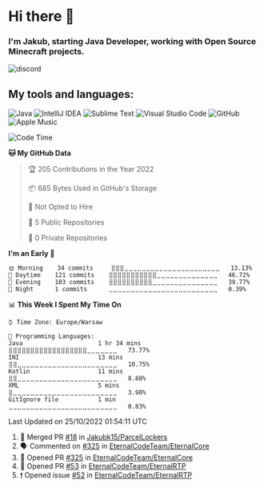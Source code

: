 
# Hi there 👋

### I'm Jakub, starting Java Developer, working with Open Source Minecraft projects.


![discord](https://discord.c99.nl/widget/theme-2/533345209434767372.png)
## My tools and languages:
<img alt="Java" src="https://img.shields.io/badge/java-%23ED8B00.svg?style=for-the-badge&logo=java&logoColor=white"/> <img alt="IntelliJ IDEA" src="https://img.shields.io/badge/IntelliJIDEA-000000.svg?style=for-the-badge&logo=intellij-idea&logoColor=white"/> <img alt="Sublime Text" src="https://img.shields.io/badge/sublime_text-%23575757.svg?style=for-the-badge&logo=sublime-text&logoColor=important"/> <img alt="Visual Studio Code" src="https://img.shields.io/badge/VisualStudioCode-0078d7.svg?style=for-the-badge&logo=visual-studio-code&logoColor=white"/> <img alt="GitHub" src="https://img.shields.io/badge/github-%23121011.svg?style=for-the-badge&logo=github&logoColor=white"/> <img alt="Apple Music" src="https://img.shields.io/badge/Apple_Music-9933CC?style=for-the-badge&logo=apple-music&logoColor=white" />

<!--START_SECTION:waka-->
![Code Time](http://img.shields.io/badge/Code%20Time-29%20hrs%2026%20mins-blue)

**🐱 My GitHub Data** 

> 🏆 205 Contributions in the Year 2022
 > 
> 📦 685 Bytes Used in GitHub's Storage 
 > 
> 🚫 Not Opted to Hire
 > 
> 📜 5 Public Repositories 
 > 
> 🔑 0 Private Repositories  
 > 
**I'm an Early 🐤** 

```text
🌞 Morning    34 commits     ⣿⣿⣿⣀⣀⣀⣀⣀⣀⣀⣀⣀⣀⣀⣀⣀⣀⣀⣀⣀⣀⣀⣀⣀⣀   13.13% 
🌆 Daytime    121 commits    ⣿⣿⣿⣿⣿⣿⣿⣿⣿⣿⣿⣀⣀⣀⣀⣀⣀⣀⣀⣀⣀⣀⣀⣀⣀   46.72% 
🌃 Evening    103 commits    ⣿⣿⣿⣿⣿⣿⣿⣿⣿⣿⣀⣀⣀⣀⣀⣀⣀⣀⣀⣀⣀⣀⣀⣀⣀   39.77% 
🌙 Night      1 commits      ⣀⣀⣀⣀⣀⣀⣀⣀⣀⣀⣀⣀⣀⣀⣀⣀⣀⣀⣀⣀⣀⣀⣀⣀⣀   0.39%

```


📊 **This Week I Spent My Time On** 

```text
⌚︎ Time Zone: Europe/Warsaw

💬 Programming Languages: 
Java                     1 hr 34 mins        ⣿⣿⣿⣿⣿⣿⣿⣿⣿⣿⣿⣿⣿⣿⣿⣿⣿⣿⣀⣀⣀⣀⣀⣀⣀   73.77% 
INI                      13 mins             ⣿⣿⣀⣀⣀⣀⣀⣀⣀⣀⣀⣀⣀⣀⣀⣀⣀⣀⣀⣀⣀⣀⣀⣀⣀   10.75% 
Kotlin                   11 mins             ⣿⣿⣀⣀⣀⣀⣀⣀⣀⣀⣀⣀⣀⣀⣀⣀⣀⣀⣀⣀⣀⣀⣀⣀⣀   8.88% 
XML                      5 mins              ⣿⣀⣀⣀⣀⣀⣀⣀⣀⣀⣀⣀⣀⣀⣀⣀⣀⣀⣀⣀⣀⣀⣀⣀⣀   3.98% 
GitIgnore file           1 min               ⣀⣀⣀⣀⣀⣀⣀⣀⣀⣀⣀⣀⣀⣀⣀⣀⣀⣀⣀⣀⣀⣀⣀⣀⣀   0.83%

```


 Last Updated on 25/10/2022 01:54:11 UTC
<!--END_SECTION:waka-->

<!--START_SECTION:activity-->
1. 🎉 Merged PR [#18](https://github.com/Jakubk15/ParcelLockers/pull/18) in [Jakubk15/ParcelLockers](https://github.com/Jakubk15/ParcelLockers)
2. 🗣 Commented on [#325](https://github.com/EternalCodeTeam/EternalCore/issues/325) in [EternalCodeTeam/EternalCore](https://github.com/EternalCodeTeam/EternalCore)
3. 💪 Opened PR [#325](https://github.com/EternalCodeTeam/EternalCore/pull/325) in [EternalCodeTeam/EternalCore](https://github.com/EternalCodeTeam/EternalCore)
4. 💪 Opened PR [#53](https://github.com/EternalCodeTeam/EternalRTP/pull/53) in [EternalCodeTeam/EternalRTP](https://github.com/EternalCodeTeam/EternalRTP)
5. ❗️ Opened issue [#52](https://github.com/EternalCodeTeam/EternalRTP/issues/52) in [EternalCodeTeam/EternalRTP](https://github.com/EternalCodeTeam/EternalRTP)
<!--END_SECTION:activity-->

